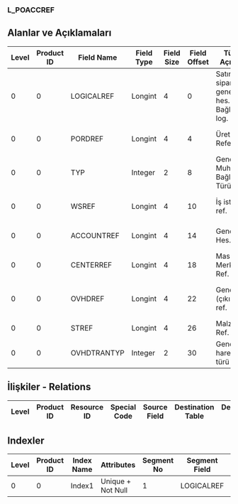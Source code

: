 ### L_POACCREF

## Alanlar ve Açıklamaları

**Level**|**Product ID**|**Field Name**|**Field Type**|**Field Size**|**Field Offset**|**Türkçe Açıklama**|**Expression**
-----|-----|-----|-----|-----|-----|-----|-----
0|0|LOGICALREF|Longint|4|0|Satınalma siparişleri genel muh. hes. Bağlantısı log. Ref.|P.Orders G.L. Acc. Connection Logical Reference
0|0|PORDREF|Longint|4|4|Üretim Emri Referansı|Production Order Reference
0|0|TYP|Integer|2|8|Genel Muh.Hesabı Bağlantı Türü|G.L. Account Connection Type
0|0|WSREF|Longint|4|10|İş istasyonu ref.|Work Station Reference
0|0|ACCOUNTREF|Longint|4|14|Genel Muh. Hes. Ref.|G.L. Account Reference
0|0|CENTERREF|Longint|4|18|Masraf Merkezi Ref.|Overhead Pool Reference
0|0|OVHDREF|Longint|4|22|Genel gider (çıkış) kart ref.|Overhead (Outgoing) Card Reference
0|0|STREF|Longint|4|26|Malzeme Ref.|Item Reference
0|0|OVHDTRANTYP|Integer|2|30|Genel gider hareket türü|Overhead Transaction Type

## İlişkiler - Relations

**Level**|**Product ID**|**Resource ID**|**Special Code**|**Source Field**|**Destination Table**|**Destination Field**|**Relation Type**|**Extra Condition**
-----|-----|-----|-----|-----|-----|-----|-----|-----

## Indexler

**Level**|**Product ID**|**Index Name**|**Attributes**|**Segment No**|**Segment Field**|**Sense**
-----|-----|-----|-----|-----|-----|-----
0|0|Index1|Unique + Not Null|1|LOGICALREF|Ascending
